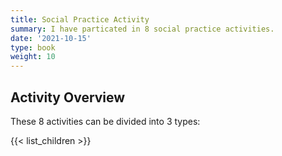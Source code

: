 ```yaml
---
title: Social Practice Activity
summary: I have particated in 8 social practice activities.
date: '2021-10-15'
type: book
weight: 10
---
```


## Activity Overview

These 8 activities can be divided into 3 types:

{{< list_children >}}



